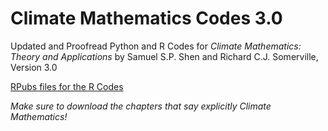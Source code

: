 # Climate Mathematics Codes 3.0
Updated and Proofread Python and R Codes for <i>Climate Mathematics: Theory and Applications</i> by Samuel S.P. Shen and Richard C.J. Somerville, Version 3.0

[RPubs files for the R Codes](https://rpubs.com/joaquinstawsky/)

*Make sure to download the chapters that say explicitly Climate Mathematics!*
